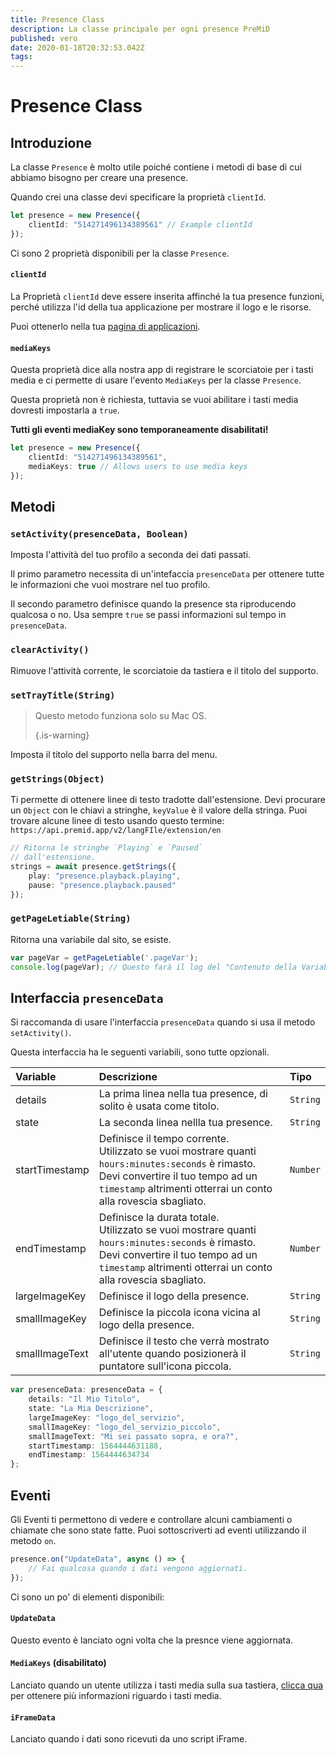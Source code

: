 ```yaml
---
title: Presence Class
description: La classe principale per ogni presence PreMiD
published: vero
date: 2020-01-18T20:32:53.042Z
tags:
---
```


# Presence Class

## Introduzione

La classe `Presence` è molto utile poiché contiene i metodi di base di cui abbiamo bisogno per creare una presence.

 Quando crei una classe devi specificare la proprietà `clientId`.

```typescript
let presence = new Presence({
    clientId: "514271496134389561" // Example clientId
});
```

Ci sono 2 proprietà disponibili per la classe `Presence`.

#### `clientId`

La Proprietà `clientId` deve essere inserita affinché la tua presence funzioni, perché utilizza l'id della tua applicazione per mostrare il logo e le risorse.

Puoi ottenerlo nella tua [pagina di applicazioni](https://discordapp.com/developers/applications).

#### `mediaKeys`

Questa proprietà dice alla nostra app di registrare le scorciatoie per i tasti media e ci permette di usare l'evento `MediaKeys` per la classe `Presence`.

Questa proprietà non è richiesta, tuttavia se vuoi abilitare i tasti media dovresti impostarla a `true`.

**Tutti gli eventi mediaKey sono temporaneamente disabilitati!**

```typescript
let presence = new Presence({
    clientId: "514271496134389561",
    mediaKeys: true // Allows users to use media keys
});
```

## Metodi

### `setActivity(presenceData, Boolean)`

Imposta l'attività del tuo profilo a seconda dei dati passati.

Il primo parametro necessita di un'intefaccia `presenceData` per ottenere tutte le informazioni che vuoi mostrare nel tuo profilo.

Il secondo parametro definisce quando la presence sta riproducendo qualcosa o no. Usa sempre `true` se passi informazioni sul tempo in `presenceData`.

### `clearActivity()`

Rimuove l'attività corrente, le scorciatoie da tastiera e il titolo del supporto.

### `setTrayTitle(String)`

> Questo metodo funziona solo su Mac OS. 
> 
> {.is-warning}

Imposta il titolo del supporto nella barra del menu.

### `getStrings(Object)`

Ti permette di ottenere linee di testo tradotte dall'estensione. Devi procurare un `Object` con le chiavi a stringhe, `keyValue` è il valore della stringa. Puoi trovare alcune linee di testo usando questo termine: `https://api.premid.app/v2/langFIle/extension/en`

```typescript
// Ritorna le stringhe `Playing` e `Paused`
// dall'estensione.
strings = await presence.getStrings({
    play: "presence.playback.playing",
    pause: "presence.playback.paused"
});
```

### `getPageLetiable(String)`

Ritorna una variabile dal sito, se esiste.

```typescript
var pageVar = getPageLetiable('.pageVar');
console.log(pageVar); // Questo farà il log del "Contenuto della Variabile"
```

## Interfaccia `presenceData`

Si raccomanda di usare l'interfaccia `presenceData` quando si usa il metodo `setActivity()`.

Questa interfaccia ha le seguenti variabili, sono tutte opzionali.

<table>
  <thead>
    <tr>
      <th style="text-align:left">Variable</th>
      <th style="text-align:left">Descrizione</th>
      <th style="text-align:left">Tipo</th>
    </tr>
  </thead>
  <tbody>
    <tr>
      <td style="text-align:left">details</td>
      <td style="text-align:left">La prima linea nella tua presence, di solito è usata come titolo.</td>
      <td style="text-align:left"><code>String</code>
      </td>
    </tr>
    <tr>
      <td style="text-align:left">state</td>
      <td style="text-align:left">La seconda linea nellla tua presence.</td>
      <td style="text-align:left"><code>String</code>
      </td>
    </tr>
    <tr>
      <td style="text-align:left">startTimestamp</td>
      <td style="text-align:left">Definisce il tempo corrente.<br>
        Utilizzato se vuoi mostrare quanti <code>hours:minutes:seconds</code> è rimasto.
          <br>Devi convertire il tuo tempo ad un <code>timestamp</code> altrimenti otterrai un conto alla rovescia sbagliato.
      </td>
      <td style="text-align:left"><code>Number</code>
      </td>
    </tr>
    <tr>
      <td style="text-align:left">endTimestamp</td>
      <td style="text-align:left">Definisce la durata totale.
        <br>Utilizzato se vuoi mostrare quanti <code>hours:minutes:seconds</code> è rimasto.
          <br>Devi convertire il tuo tempo ad un <code>timestamp</code> altrimenti otterrai un conto alla rovescia sbagliato.
      </td>
      <td style="text-align:left"><code>Number</code>
      </td>
    </tr>
    <tr>
      <td style="text-align:left">largeImageKey</td>
      <td style="text-align:left">Definisce il logo della presence.</td>
      <td style="text-align:left"><code>String</code>
      </td>
    </tr>
    <tr>
      <td style="text-align:left">smallImageKey</td>
      <td style="text-align:left">Definisce la piccola icona vicina al logo della presence.</td>
      <td style="text-align:left"><code>String</code>
      </td>
    </tr>
    <tr>
      <td style="text-align:left">smallImageText</td>
      <td style="text-align:left">Definisce il testo che verrà mostrato all'utente quando posizionerà il puntatore sull'icona piccola.</td>
      <td style="text-align:left"><code>String</code>
      </td>
    </tr>
  </tbody>
</table>

```typescript
var presenceData: presenceData = {
    details: "Il Mio Titolo",
    state: "La Mia Descrizione",
    largeImageKey: "logo_del_servizio",
    smallImageKey: "logo_del_servizio_piccolo",
    smallImageText: "Mi sei passato sopra, e ora?",
    startTimestamp: 1564444631188,
    endTimestamp: 1564444634734
};
```

## Eventi

Gli Eventi ti permettono di vedere e controllare alcuni cambiamenti o chiamate che sono state fatte. Puoi sottoscriverti ad eventi utilizzando il metodo `on`.

```typescript
presence.on("UpdateData", async () => {
    // Fai qualcosa quando i dati vengono aggiornati.
});
```

Ci sono un po' di elementi disponibili:

#### `UpdateData`

Questo evento è lanciato ogni volta che la presnce viene aggiornata.

#### `MediaKeys` (disabilitato)

Lanciato quando un utente utilizza i tasti media sulla sua tastiera, [clicca qua](/dev/presence/class#mediakeys) per ottenere più informazioni riguardo i tasti media.

#### `iFrameData`

Lanciato quando i dati sono ricevuti da uno script iFrame.